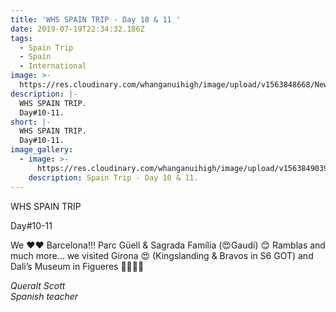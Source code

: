 ```yaml
---
title: 'WHS SPAIN TRIP - Day 10 & 11 '
date: 2019-07-19T22:34:32.186Z
tags:
  - Spain Trip
  - Spain
  - International
image: >-
  https://res.cloudinary.com/whanganuihigh/image/upload/v1563848668/News/Day_10_11.jpg
description: |-
  WHS SPAIN TRIP.  
  Day#10-11. 
short: |-
  WHS SPAIN TRIP.  
  Day#10-11.
image_gallery:
  - image: >-
      https://res.cloudinary.com/whanganuihigh/image/upload/v1563849039/News/20.jpg
    description: Spain Trip - Day 10 & 11.
---
```

WHS SPAIN TRIP 

Day#10-11 

We ❤️❤️ Barcelona!!! Parc Güell & Sagrada Família (😍Gaudí) 😊 Ramblas and much more... we visited Girona 😍 (Kingslanding & Bravos in S6 GOT) and Dali’s Museum in Figueres 🤪🎉😉😊

_Queralt Scott_  
_Spanish teacher_
